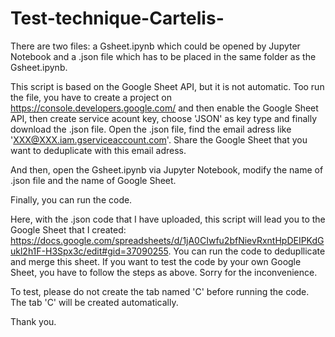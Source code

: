 # Test-technique-Cartelis-

There are two files: a Gsheet.ipynb which could be opened by Jupyter Notebook and a .json file which has to be placed in the same folder as the Gsheet.ipynb.

This script is based on the Google Sheet API, but it is not automatic. Too run the file, you have to create a project on https://console.developers.google.com/ and then enable the Google Sheet API, then create service acount key, choose 'JSON' as key type and finally download the .json file. Open the .json file, find the email adress like 'XXX@XXX.iam.gserviceaccount.com'. Share the Google Sheet that you want to deduplicate with this email adress.

And then, open the Gsheet.ipynb via Jupyter Notebook, modify the name of .json file and the name of Google Sheet.

Finally, you can run the code.

Here, with the .json code that I have uploaded, this script will lead you to the Google Sheet that I created: https://docs.google.com/spreadsheets/d/1jA0CIwfu2bfNievRxntHpDEIPKdGukl2h1F-H3Spx3c/edit#gid=37090255. You can run the code to dedupllicate and merge this sheet. If you want to test the code by your own Google Sheet, you have to follow the steps as above. Sorry for the inconvenience.

To test, please do not create the tab named 'C' before running the code. The tab 'C' will be created automatically.

Thank you.
